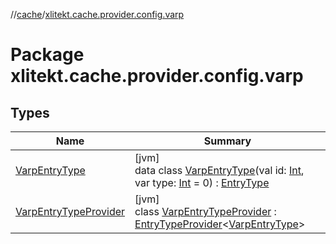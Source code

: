 //[cache](../../index.md)/[xlitekt.cache.provider.config.varp](index.md)

# Package xlitekt.cache.provider.config.varp

## Types

| Name | Summary |
|---|---|
| [VarpEntryType](-varp-entry-type/index.md) | [jvm]<br>data class [VarpEntryType](-varp-entry-type/index.md)(val id: [Int](https://kotlinlang.org/api/latest/jvm/stdlib/kotlin/-int/index.html), var type: [Int](https://kotlinlang.org/api/latest/jvm/stdlib/kotlin/-int/index.html) = 0) : [EntryType](../xlitekt.cache.provider/-entry-type/index.md) |
| [VarpEntryTypeProvider](-varp-entry-type-provider/index.md) | [jvm]<br>class [VarpEntryTypeProvider](-varp-entry-type-provider/index.md) : [EntryTypeProvider](../xlitekt.cache.provider/-entry-type-provider/index.md)&lt;[VarpEntryType](-varp-entry-type/index.md)&gt; |
